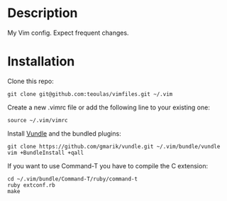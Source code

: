 # Description

My Vim config. Expect frequent changes.

# Installation

Clone this repo:

    git clone git@github.com:teoulas/vimfiles.git ~/.vim

Create a new .vimrc file or add the following line to your existing one:

    source ~/.vim/vimrc

Install [Vundle](https://github.com/gmarik/vundle) and the bundled plugins:

    git clone https://github.com/gmarik/vundle.git ~/.vim/bundle/vundle
    vim +BundleInstall +qall

If you want to use Command-T you have to compile the C extension:

    cd ~/.vim/bundle/Command-T/ruby/command-t
    ruby extconf.rb
    make
